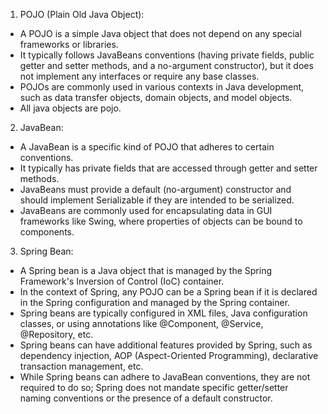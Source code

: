 1. POJO (Plain Old Java Object):  
* A POJO is a simple Java object that does not depend on any special frameworks or libraries.
* It typically follows JavaBeans conventions (having private fields, public getter and setter methods, and a no-argument constructor), but it does not implement any interfaces or require any base classes.
* POJOs are commonly used in various contexts in Java development, such as data transfer objects, domain objects, and model objects.
* All java objects are pojo.

2. JavaBean:  
* A JavaBean is a specific kind of POJO that adheres to certain conventions.
* It typically has private fields that are accessed through getter and setter methods.
* JavaBeans must provide a default (no-argument) constructor and should implement Serializable if they are intended to be serialized.
* JavaBeans are commonly used for encapsulating data in GUI frameworks like Swing, where properties of objects can be bound to components.

3. Spring Bean:  
* A Spring bean is a Java object that is managed by the Spring Framework's Inversion of Control (IoC) container.
* In the context of Spring, any POJO can be a Spring bean if it is declared in the Spring configuration and managed by the Spring container.
* Spring beans are typically configured in XML files, Java configuration classes, or using annotations like @Component, @Service, @Repository, etc.
* Spring beans can have additional features provided by Spring, such as dependency injection, AOP (Aspect-Oriented Programming), declarative transaction management, etc.
* While Spring beans can adhere to JavaBean conventions, they are not required to do so; Spring does not mandate specific getter/setter naming conventions or the presence of a default constructor.
